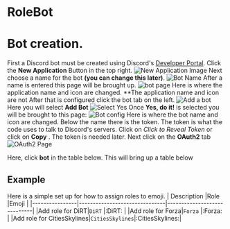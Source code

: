 # RoleBot

# Bot creation. 
First a Discord bot must be created using Discord's  [Developer Portal](https://discord.com/developers/applications).
Click the **New Application** Button in the top right.
![New Application Image](https://cdn.discordapp.com/attachments/707320637026336799/734870107888681020/unknown.png)
Next choose a name for the bot **(you can change this later)**.
![Bot Name](https://cdn.discordapp.com/attachments/707320637026336799/734870582109274163/unknown.png)
After a name is entered this page will be brought up.
![bot page](https://cdn.discordapp.com/attachments/707320637026336799/734871335716651168/unknown.png)
Here is where the application name and icon are changed. **The application name and icon are not  After that is configured click the bot tab on the left.
![Add a bot](https://cdn.discordapp.com/attachments/707320637026336799/734871830061645904/unknown.png)
Here you will select **Add Bot**
![Select Yes](https://cdn.discordapp.com/attachments/707320637026336799/734872232425422919/unknown.png)
Once **Yes, do it!** is selected you will be brought to this page:
![Bot config](https://cdn.discordapp.com/attachments/707320637026336799/734875049445556335/unknown.png) 
Here is where the bot name and icon are changed. Below the name there is the token. The token is what the code uses to talk to Discord's servers. Click on *Click to Reveal Token* or click on **Copy** . The token is needed later. Next click on the **OAuth2** tab
![OAuth2 Page](https://cdn.discordapp.com/attachments/707320637026336799/734878141255909397/unknown.png)

Here, click **bot** in the table below. This will bring up a table below 

## Example
Here is a simple set up for how to assign roles to emoji.
|     Description           |Role                          |Emoji                         |
|----------------|-------------------------------|-----------------------------|
|Add role for DiRT|`DiRT`            |:DiRT:            |
|Add role for Forza|`Forza`            |:Forza:            |
|Add role for CitiesSkylines|`CitiesSkylines`|:CitiesSkylines:|

<!--stackedit_data:
eyJoaXN0b3J5IjpbLTQzNjA4NDk1NCwtMTA5ODY1MjAyOCwyMT
AwODkyOTc3LC0xNjAyMjIwMzA3XX0=
-->